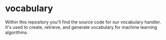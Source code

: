 # vocabulary
Within this repository you'll find the source code for our vocabulary handler. It's used to create, retrieve, and generate vocabulary for machine learning algorithms.

